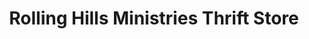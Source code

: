 ---
title: "Rolling Hills Ministries Thrift Store"
url: /ruston/rolling-hills-ministries-thrift-store/
shop: charity
---